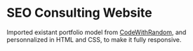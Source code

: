 # SEO Consulting Website

Imported existant portfolio model from <a href="https://www.codewithrandom.com/2023/03/14/simple-portfolio-website-using-html-css-portfolio-website-source-code/">CodeWithRandom</a>, and personnalized in HTML and CSS, to make it fully responsive.
